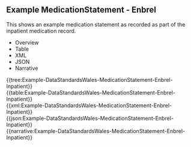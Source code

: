 <div class="warning"><span class="ClinicalWarn"></span></div>

## Example MedicationStatement - Enbrel
This shows an example medication statement as recorded as part of the inpatient medication record.

<div class="tab-wrap">
  <ul class="tab-head">
    <li class="tablink" onclick="openCity(this,'tabtree')" data-target="tabtree">
      Overview
    </li>
    <li class="tablink" onclick="openCity(this,'tabtable')" data-target="tabtable">
      Table
    </li>
    <li class="tablink tab-active" onclick="openCity(this,'tabxml')" data-target="tabxml">
      XML
    </li>    
    <li class="tablink" onclick="openCity(this,'tabjson')" data-target="tabjson">
      JSON
    </li>    
    <li class="tablink" onclick="openCity(this,'tabnarrative')" data-target="tabnarrative">
      Narrative
    </li>
  </ul>
  <div class="tab-main">
    <div id="tabtree" class="tabcontent">
      {{tree:Example-DataStandardsWales-MedicationStatement-Enbrel-Inpatient}}
    </div>
    <div id="tabtable" class="tabcontent">
      {{table:Example-DataStandardsWales-MedicationStatement-Enbrel-Inpatient}}
    </div>       
    <div id="tabxml" class="tabcontent active">      
      {{xml:Example-DataStandardsWales-MedicationStatement-Enbrel-Inpatient}}
    </div>
    <div id="tabjson" class="tabcontent">
      {{json:Example-DataStandardsWales-MedicationStatement-Enbrel-Inpatient}}
    </div>       
    <div id="tabnarrative" class="tabcontent">
      {{narrative:Example-DataStandardsWales-MedicationStatement-Enbrel-Inpatient}}
    </div>  
  </div>
</div>